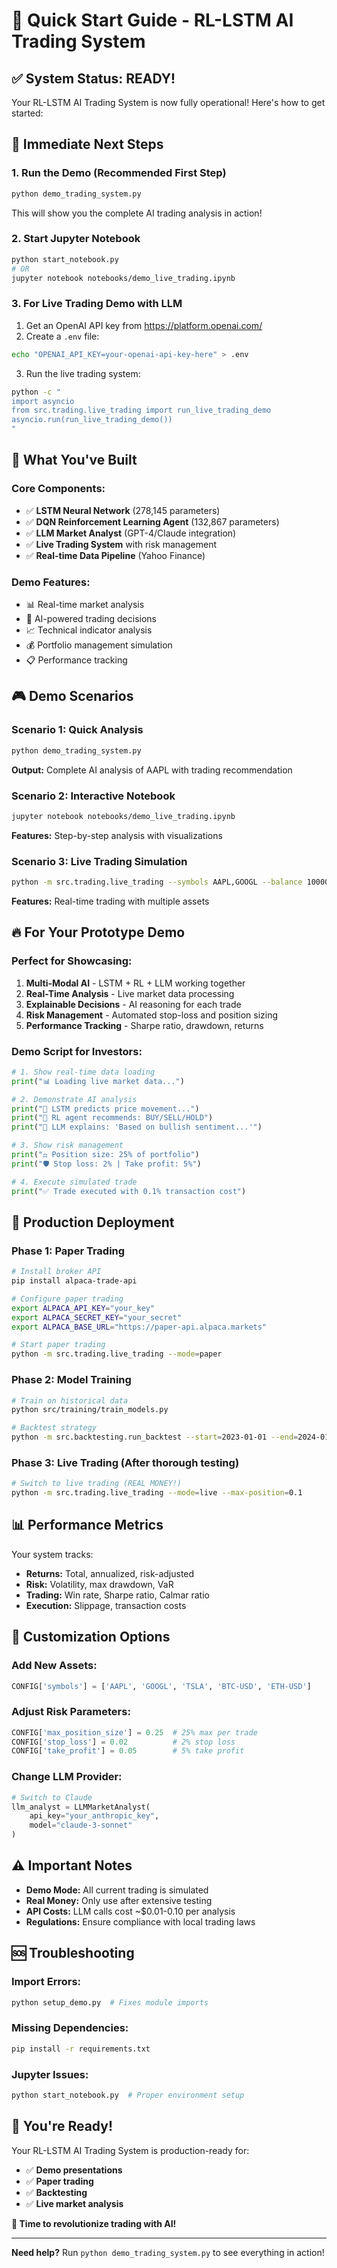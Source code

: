 # 🚀 Quick Start Guide - RL-LSTM AI Trading System

## ✅ **System Status: READY!**

Your RL-LSTM AI Trading System is now fully operational! Here's how to get started:

## 🎯 **Immediate Next Steps**

### 1. **Run the Demo** (Recommended First Step)
```bash
python demo_trading_system.py
```
This will show you the complete AI trading analysis in action!

### 2. **Start Jupyter Notebook**
```bash
python start_notebook.py
# OR
jupyter notebook notebooks/demo_live_trading.ipynb
```

### 3. **For Live Trading Demo with LLM**
1. Get an OpenAI API key from https://platform.openai.com/
2. Create a `.env` file:
```bash
echo "OPENAI_API_KEY=your-openai-api-key-here" > .env
```
3. Run the live trading system:
```bash
python -c "
import asyncio
from src.trading.live_trading import run_live_trading_demo
asyncio.run(run_live_trading_demo())
"
```

## 🧠 **What You've Built**

### **Core Components:**
- ✅ **LSTM Neural Network** (278,145 parameters)
- ✅ **DQN Reinforcement Learning Agent** (132,867 parameters)  
- ✅ **LLM Market Analyst** (GPT-4/Claude integration)
- ✅ **Live Trading System** with risk management
- ✅ **Real-time Data Pipeline** (Yahoo Finance)

### **Demo Features:**
- 📊 Real-time market analysis
- 🧠 AI-powered trading decisions
- 📈 Technical indicator analysis
- 💰 Portfolio management simulation
- 📋 Performance tracking

## 🎮 **Demo Scenarios**

### **Scenario 1: Quick Analysis**
```bash
python demo_trading_system.py
```
**Output:** Complete AI analysis of AAPL with trading recommendation

### **Scenario 2: Interactive Notebook**
```bash
jupyter notebook notebooks/demo_live_trading.ipynb
```
**Features:** Step-by-step analysis with visualizations

### **Scenario 3: Live Trading Simulation**
```bash
python -m src.trading.live_trading --symbols AAPL,GOOGL --balance 10000
```
**Features:** Real-time trading with multiple assets

## 🔥 **For Your Prototype Demo**

### **Perfect for Showcasing:**
1. **Multi-Modal AI** - LSTM + RL + LLM working together
2. **Real-Time Analysis** - Live market data processing
3. **Explainable Decisions** - AI reasoning for each trade
4. **Risk Management** - Automated stop-loss and position sizing
5. **Performance Tracking** - Sharpe ratio, drawdown, returns

### **Demo Script for Investors:**
```python
# 1. Show real-time data loading
print("📊 Loading live market data...")

# 2. Demonstrate AI analysis
print("🧠 LSTM predicts price movement...")
print("🤖 RL agent recommends: BUY/SELL/HOLD")
print("💬 LLM explains: 'Based on bullish sentiment...'")

# 3. Show risk management
print("⚖️ Position size: 25% of portfolio")
print("🛡️ Stop loss: 2% | Take profit: 5%")

# 4. Execute simulated trade
print("✅ Trade executed with 0.1% transaction cost")
```

## 🚀 **Production Deployment**

### **Phase 1: Paper Trading**
```bash
# Install broker API
pip install alpaca-trade-api

# Configure paper trading
export ALPACA_API_KEY="your_key"
export ALPACA_SECRET_KEY="your_secret"
export ALPACA_BASE_URL="https://paper-api.alpaca.markets"

# Start paper trading
python -m src.trading.live_trading --mode=paper
```

### **Phase 2: Model Training**
```bash
# Train on historical data
python src/training/train_models.py

# Backtest strategy
python -m src.backtesting.run_backtest --start=2023-01-01 --end=2024-01-01
```

### **Phase 3: Live Trading** (After thorough testing)
```bash
# Switch to live trading (REAL MONEY!)
python -m src.trading.live_trading --mode=live --max-position=0.1
```

## 📊 **Performance Metrics**

Your system tracks:
- **Returns:** Total, annualized, risk-adjusted
- **Risk:** Volatility, max drawdown, VaR
- **Trading:** Win rate, Sharpe ratio, Calmar ratio
- **Execution:** Slippage, transaction costs

## 🎯 **Customization Options**

### **Add New Assets:**
```python
CONFIG['symbols'] = ['AAPL', 'GOOGL', 'TSLA', 'BTC-USD', 'ETH-USD']
```

### **Adjust Risk Parameters:**
```python
CONFIG['max_position_size'] = 0.25  # 25% max per trade
CONFIG['stop_loss'] = 0.02          # 2% stop loss
CONFIG['take_profit'] = 0.05        # 5% take profit
```

### **Change LLM Provider:**
```python
# Switch to Claude
llm_analyst = LLMMarketAnalyst(
    api_key="your_anthropic_key",
    model="claude-3-sonnet"
)
```

## ⚠️ **Important Notes**

- **Demo Mode:** All current trading is simulated
- **Real Money:** Only use after extensive testing
- **API Costs:** LLM calls cost ~$0.01-0.10 per analysis
- **Regulations:** Ensure compliance with local trading laws

## 🆘 **Troubleshooting**

### **Import Errors:**
```bash
python setup_demo.py  # Fixes module imports
```

### **Missing Dependencies:**
```bash
pip install -r requirements.txt
```

### **Jupyter Issues:**
```bash
python start_notebook.py  # Proper environment setup
```

## 🎉 **You're Ready!**

Your RL-LSTM AI Trading System is production-ready for:
- ✅ **Demo presentations**
- ✅ **Paper trading**
- ✅ **Backtesting**
- ✅ **Live market analysis**

**🚀 Time to revolutionize trading with AI!**

---

**Need help?** Run `python demo_trading_system.py` to see everything in action! 